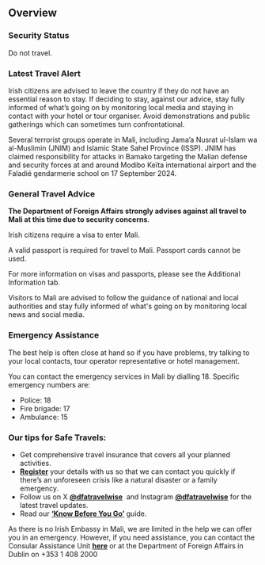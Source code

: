 ## Overview

### **Security Status**

Do not travel.

### **Latest Travel Alert**

Irish citizens are advised to leave the country if they do not have an essential reason to stay. If deciding to stay, against our advice, stay fully informed of what’s going on by monitoring local media and staying in contact with your hotel or tour organiser. Avoid demonstrations and public gatherings which can sometimes turn confrontational.

Several terrorist groups operate in Mali, including Jama’a Nusrat ul-Islam wa al-Muslimin (JNIM) and Islamic State Sahel Province (ISSP). JNIM has claimed responsibility for attacks in Bamako targeting the Malian defense and security forces at and around Modibo Keïta international airport and the Faladié gendarmerie school on 17 September 2024.

### **General Travel Advice**

**The Department of Foreign Affairs strongly advises against all travel to Mali at this time due to security concerns**.

Irish citizens require a visa to enter Mali.

A valid passport is required for travel to Mali. Passport cards cannot be used.

For more information on visas and passports, please see the Additional Information tab.

Visitors to Mali are advised to follow the guidance of national and local authorities and stay fully informed of what's going on by monitoring local news and social media.

### **Emergency Assistance**

The best help is often close at hand so if you have problems, try talking to your local contacts, tour operator representative or hotel management.

You can contact the emergency services in Mali by dialling 18. Specific emergency numbers are:

* Police: 18
* Fire brigade: 17
* Ambulance: 15

### **Our tips for Safe Travels:**

* Get comprehensive travel insurance that covers all your planned activities.
* [**Register**](/en/dfa/overseas-travel/citizens-registration/) your details with us so that we can contact you quickly if there’s an unforeseen crisis like a natural disaster or a family emergency.
* Follow us on X [**@dfatravelwise**](https://www.twitter.com/DFATravelWise)  and Instagram [**@dfatravelwise**](https://www.instagram.com/dfatravelwise/) for the latest travel updates.
* Read our [**‘Know Before You Go’**](/en/dfa/overseas-travel/know-before-you-go/) guide.

As there is no Irish Embassy in Mali, we are limited in the help we can offer you in an emergency. However, if you need assistance, you can contact the Consular Assistance Unit [**here**](/en/tanzania/daressalaam/services/consular-assistance/) or at the Department of Foreign Affairs in Dublin on +353 1 408 2000